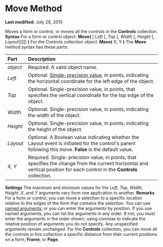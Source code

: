 
# Move Method

 **Last modified:** July 28, 2015


Moves a form or control, or moves all the controls in the  **Controls** collection.
 **Syntax**
For a form or control _object_. **Move(** [ _Left_ [, _Top_ [, _Width_ [, _Height_ [, _Layout_]]]]] **)**
For the Controls collection _object_. **Move(** X, Y **)**
The  **Move** method syntax has these parts:


|**Part**|**Description**|
|:-----|:-----|
| _object_|Required. A valid object name.|
| _Left_|Optional.  [Single-precision value](b8bdf64f-5920-1ae9-16d0-b26d09524a30.md), in points, indicating the horizontal coordinate for the left edge of the object.|
| _Top_|Optional. Single-precision value, in points, that specifies the vertical coordinate for the top edge of the object.|
| _Width_|Optional. Single-precision value, in points, indicating the width of the object.|
| _Height_|Optional. Single-precision value, in points, indicating the height of the object.|
| _Layout_|Optional. A Boolean value indicating whether the Layout event is initiated for the control's parent following this move.  **False** is the default value.|
| _X, Y_|Required. Single-precision value, in points, that specifies the change from the current horizontal and vertical position for each control in the  **Controls** collection.|
 **Settings**
The maximum and minimum values for the  _Left_,  _Top_,  _Width_,  _Height_,  _X_, and  _Y_ arguments vary from one application to another.
 **Remarks**
For a form or control, you can move a selection to a specific location relative to the edges of the form that contains the selection.
You can use  [named arguments](b8bdf64f-5920-1ae9-16d0-b26d09524a30.md), or you can enter the arguments by position. If you use named arguments, you can list the arguments in any order. If not, you must enter the arguments in the order shown, using commas to indicate the relative position of arguments you do not specify. Any unspecified arguments remain unchanged.
For the  **Controls** collection, you can move all the controls in this collection a specific distance from their current positions on a form, **Frame**, or  **Page**.
